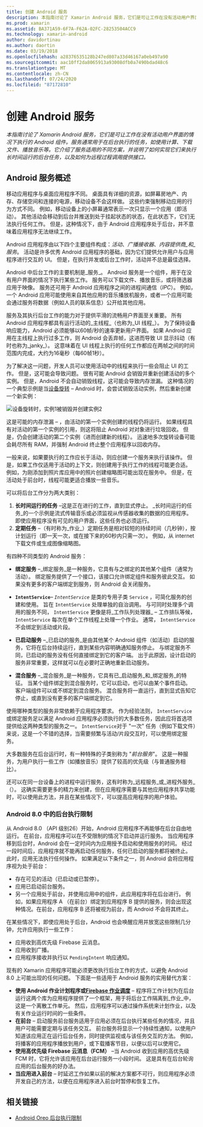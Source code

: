 ```yaml
---
title: 创建 Android 服务
description: 本指南讨论了 Xamarin Android 服务，它们是可让工作在没有活动用户界面的情况下执行的 Android 组件。 服务通常用于在后台执行的任务，如使用计算、下载文件、播放音乐等。 它介绍了服务适用的不同方案，并说明了如何实现它们来执行长时间运行的后台任务，以及如何为远程过程调用提供接口。
ms.prod: xamarin
ms.assetid: BA371A59-6F7A-F62A-02FC-28253504ACC9
ms.technology: xamarin-android
author: davidortinau
ms.author: daortin
ms.date: 03/19/2018
ms.openlocfilehash: a28376535128b247ed807a33d46167a0eb497a90
ms.sourcegitcommit: aac10ff2da8065913a93008dfb0a7490bdad48c6
ms.translationtype: MT
ms.contentlocale: zh-CN
ms.lasthandoff: 07/24/2020
ms.locfileid: "87172810"
---
```

# <a name="creating-android-services"></a>创建 Android 服务

_本指南讨论了 Xamarin Android 服务，它们是可让工作在没有活动用户界面的情况下执行的 Android 组件。服务通常用于在后台执行的任务，如使用计算、下载文件、播放音乐等。它介绍了服务适用的不同方案，并说明了如何实现它们来执行长时间运行的后台任务，以及如何为远程过程调用提供接口。_

## <a name="android-services-overview"></a>Android 服务概述

移动应用程序与桌面应用程序不同。 桌面具有详细的资源，如屏幕房地产、内存、存储空间和连接的电源，移动设备不会这样做。 这些约束强制移动应用的行为方式不同。 例如，移动设备上的小屏幕通常表示一次只显示一个应用（即活动）。 其他活动会移动到后台并推送到处于挂起状态的状态，在此状态下，它们无法执行任何工作。 但是，这种情况下，由于 Android 应用程序处于后台，并不意味着应用程序无法继续工作。 

Android 应用程序由以下四个主要组件构成：_活动_、_广播接收器_、_内容提供商_和_服务_。 活动是许多优秀 Android 应用程序的基础，因为它们提供允许用户与应用程序进行交互的 UI。 但是，在执行并发或后台工作时，活动并不总是最佳选择。

Android 中后台工作的主要机制是_服务_。 Android 服务是一个组件，用于在没有用户界面的情况下执行某些工作。 服务可以下载文件、播放音乐，或将筛选器应用于映像。 服务还可用于 Android 应用程序之间的进程间通信（_IPC_）。 例如，一个 Android 应用可能使用来自其他应用的音乐播放机服务，或者一个应用可能会通过服务将数据（例如人员的联系信息）公开给其他应用。 

服务及其执行后台工作的能力对于提供平滑的流畅用户界面至关重要。 所有 Android 应用程序都具有运行活动的_主线程_（也称为_UI 线程_）。 为了保持设备响应能力，Android 必须能够以60帧/秒的速率更新用户界面。 如果 Android 应用在主线程上执行过多工作，则 Android 会丢弃帧，这进而导致 UI 显示抖动（有时也称为_janky_）。 这意味着在 UI 线程上执行的任何工作都应在两帧之间的时间范围内完成，大约为16毫秒（每60帧1秒）。 

为了解决这一问题，开发人员可以使用活动中的线程来执行一些会阻止 UI 的工作。 但是，这可能会导致问题。 很有可能 Android 会销毁并重新创建活动的多个实例。 但是，Android 不会自动销毁线程，这可能会导致内存泄漏。 这种情况的一个典型示例是当[设备旋转](~/android/app-fundamentals/handling-rotation.md) &ndash; Android 时，会尝试销毁活动实例，然后重新创建一个新实例：

![设备旋转时，实例1被销毁并创建实例2](images/image-01.png)

这是可能的内存泄漏 &ndash; ，由活动的第一个实例创建的线程仍将运行。 如果线程具有对活动的第一个实例的引用，则这将阻止 Android 对对象进行垃圾回收。 但是，仍会创建活动的第二个实例（进而创建新的线程）。 迅速地多次旋转设备可能会耗尽所有 RAM，并强制 Android 终止整个应用程序以回收内存。

一般来说，如果要执行的工作应长于活动，则应创建一个服务来执行该操作。 但是，如果工作仅适用于活动的上下文，则创建用于执行工作的线程可能更合适。 例如，为刚添加到照片库应用中的照片创建缩略图可能出现在服务中。 但是，在活动处于前台时，线程可能更适合播放一些音乐。

可以将后台工作分为两大类别：

1. **长时间运行的任务** &ndash;这是正在进行的工作，直到显式停止。 _长时间运行的任务_的一个示例是流式传输音乐或必须监视从传感器收集的数据的应用程序。 即使应用程序没有可见的用户界面，这些任务也必须运行。
2. **定期任务** &ndash;（有时称为_作业_）定期任务是相对较短的持续时间（几秒钟），按计划运行（即一天一次，或在接下来的60秒内只需一次）。 例如，从 internet 下载文件或生成图像缩略图。

有四种不同类型的 Android 服务：

* **绑定服务** &ndash;_绑定服务_是一种服务，它具有与之绑定的其他某个组件（通常为活动）。 绑定服务提供了一个接口，该接口允许绑定组件和服务彼此交互。 如果没有更多的客户端绑定到服务，则 Android 会关闭服务。 

* **`IntentService`**&ndash; _`IntentService`_ 是类的专用子类 `Service` ，可简化服务的创建和使用。 旨在 `IntentService` 处理单独的自治调用。 与可同时处理多个调用的服务不同， `IntentService` 更像是将_工作队列处理器_ &ndash; 工作排队等候， `IntentService` 每次在单个工作线程上处理一个作业。 通常， `IntentService` 不会绑定到活动或片段。 

* **已启动服务** &ndash;_已启动的服务_是由其他某个 Android 组件（如活动）启动的服务，它将在后台持续运行，直到某些内容明确通知服务停止。 与绑定服务不同，已启动的服务没有任何直接绑定到它的客户端。 出于此原因，设计启动的服务非常重要，这样就可以在必要时正确地重新启动服务。

* **混合服务** &ndash;_混合服务_是一种服务，它具有已_启动服务_和_绑定服务_的特征。 当某个组件绑定到混合服务时，它可以启动，也可以由某个事件启动。 客户端组件可以或不绑定到混合服务。 混合服务将一直运行，直到显式告知它停止，或直到没有更多的客户端绑定到它。

使用哪种类型的服务非常依赖于应用程序要求。 作为经验法则， `IntentService` 或绑定服务足以满足 Android 应用程序必须执行的大多数任务，因此应将首选项提供给这两种类型的服务之一。 `IntentService`对于 "一次" 任务（例如下载文件）来说，这是一个不错的选择，当需要频繁与活动/片段交互时，可以使用绑定服务。 

大多数服务在后台运行时，有一种特殊的子类别称为 "_前台服务_"。 这是一种服务，为用户执行一些工作（如播放音乐）提供了较高的优先级（与普通服务相比）。 

还可以在同一台设备上的进程中运行服务，这有时称为_远程服务_或_进程外服务_（）。 这确实需要更多的精力来创建，但在应用程序需要与其他应用程序共享功能时，可以使用此方法，并且在某些情况下，可以提高应用程序的用户体验。 

### <a name="background-execution-limits-in-android-80"></a>Android 8.0 中的后台执行限制

从 Android 8.0 （API 级别26）开始，Android 应用程序不再能够在后台自由地运行。 在前台，应用程序可以在不受限制的情况下启动并运行服务。 当应用程序移到后台时，Android 会在一定时间内为应用授予启动和使用服务的时间。 经过一段时间后，应用程序就不能再启动任何服务，任何已启动的服务都将被终止。 此时，应用无法执行任何操作。 如果满足以下条件之一，则 Android 会将应用程序视为处于前台：

* 存在可见的活动（已启动或已暂停）。
* 应用已启动前台服务。
* 另一个应用处于前台，并使用应用中的组件，此应用程序将在后台进行。 例如，如果应用程序 A （在前台）绑定到应用程序 B 提供的服务，则会出现这种情况。在前台，应用程序 B 还将被视为前台，而 Android 不会将其终止。

在某些情况下，即使应用处于后台，Android 也会唤醒应用并放宽这些限制几分钟，允许应用执行一些工作：

* 应用收到高优先级 Firebase 云消息。
* 应用收到广播。 
* 应用程序接收并执行以 `PendingIntent` 响应通知。

现有的 Xamarin 应用程序可能必须更改执行后台工作的方式，以避免 Android 8.0 上可能出现的任何问题。 下面是一些适用于 Android 服务的实用替代方案：

* **使用 Android 作业计划程序或[Firebase 作业调度](~/android/platform/firebase-job-dispatcher.md)** &ndash; 程序将工作计划为在后台运行这两个库为应用程序提供了一个框架，用于将后台工作隔离到_作业_中，这是一个离散工作单元。 然后，应用程序可以通过操作系统来计划作业，以及有关作业运行时间的一些条件。
* **在前台** &ndash; 启动服务前台服务适用于应用必须在后台执行某些任务的情况，并且用户可能需要定期与该任务交互。 前台服务将显示一个持续性通知，以使用户知道该应用正在运行后台任务，同时提供监视或与该任务交互的方法。 例如，将播客的应用程序播放到用户，或下载播客节目，以便以后可以使用它。 
* **使用高优先级 Firebase 云消息（FCM）** &ndash;当 Android 收到应用的高优先级 FCM 时，它将允许该应用在后台运行服务一小段时间。 这是具有在后台轮询应用的后台服务的好办法。 
* **当应用进入前台** &ndash; 时延迟工作如果以前的解决方案都不可行，则应用程序必须开发自己的方法，以便在应用程序进入前台时暂停和恢复工作。

## <a name="related-links"></a>相关链接

* [Android Oreo 后台执行限制](https://www.youtube.com/watch?v=Pumf_4yjTMc)
